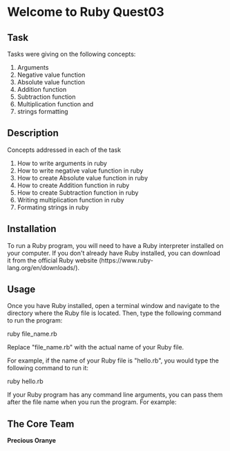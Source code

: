 <h1>Welcome to Ruby Quest03</h1>

<h2>Task</h2>
<p>Tasks were giving on the following concepts:</p>
<ol>
<li>Arguments</li>
<li>Negative value function</li>
<li>Absolute value function</li>
<li>Addition function</li>
<li>Subtraction function</li>
<li>Multiplication function and</li>
<li>strings formatting </li>
</ol>

<h2>Description</h2>
<p>Concepts addressed in each of the task</p>
<ol>
<li>How to write arguments in ruby</li>
<li>How to write negative value function in ruby</li>
<li>How to create Absolute value function in ruby</li>
<li>How to create Addition function in ruby</li>
<li>How to create Subtraction function in ruby</li>
<li>Writing multiplication function in ruby</li>
<li>Formating strings in ruby</li>
</ol>

<h2>Installation</h2>
To run a Ruby program, you will need to have a Ruby interpreter 
installed on your computer. If you don't already have Ruby installed, 
you can download it from the official Ruby website (https://www.ruby-lang.org/en/downloads/).


<h2>Usage</h2>
<p>Once you have Ruby installed, open a terminal window and navigate to the directory where the Ruby file is located. Then, type the following command to run the program:</p>

<p>ruby file_name.rb</p>
<p>Replace "file_name.rb" with the actual name of your Ruby file.</p>

<p>For example, if the name of your Ruby file is "hello.rb", you would type the following command to run it:</p>

<p>ruby hello.rb</p>
<p>If your Ruby program has any command line arguments, you can pass them after the file name when you run the program. For example:</p>


<h2>The Core Team</h2>
<p><strong>Precious Oranye</strong></p>